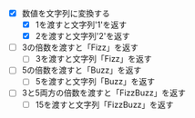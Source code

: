 - [x] 数値を文字列に変換する
  - [x] 1を渡すと文字列'1'を返す
  - [x] 2を渡すと文字列'2'を返す
- [ ] 3の倍数を渡すと「Fizz」を返す
  - [ ] 3を渡すと文字列「Fizz」を返す
- [ ] 5の倍数を渡すと「Buzz」を返す
  - [ ] 5を渡すと文字列「Buzz」を返す
- [ ] 3と5両方の倍数を渡すと「FizzBuzz」を返す
  - [ ] 15を渡すと文字列「FizzBuzz」を返す
